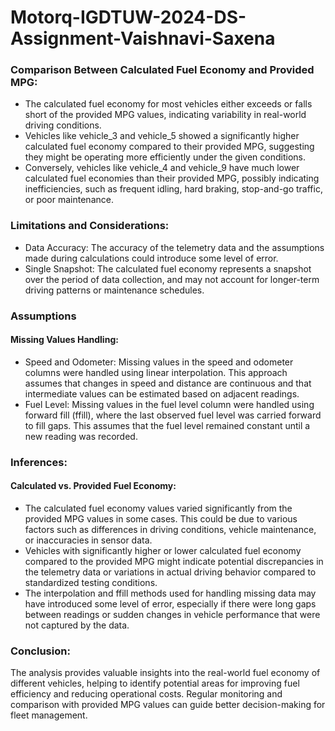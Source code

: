 # Motorq-IGDTUW-2024-DS-Assignment-Vaishnavi-Saxena

### Comparison Between Calculated Fuel Economy and Provided MPG:
- The calculated fuel economy for most vehicles either exceeds or falls short of the provided MPG values, indicating variability in real-world driving conditions.
- Vehicles like vehicle_3 and vehicle_5 showed a significantly higher calculated fuel economy compared to their provided MPG, suggesting they might be operating more efficiently under the given conditions.
- Conversely, vehicles like vehicle_4 and vehicle_9 have much lower calculated fuel economies than their provided MPG, possibly indicating inefficiencies, such as frequent idling, hard braking, stop-and-go traffic, or poor maintenance.

### Limitations and Considerations:
- Data Accuracy: The accuracy of the telemetry data and the assumptions made during calculations could introduce some level of error.
- Single Snapshot: The calculated fuel economy represents a snapshot over the period of data collection, and may not account for longer-term driving patterns or maintenance schedules.

### Assumptions
#### Missing Values Handling:
- Speed and Odometer: Missing values in the speed and odometer columns were handled using linear interpolation. This approach assumes that changes in speed and distance are continuous and that intermediate values can be estimated based on adjacent readings.
- Fuel Level: Missing values in the fuel level column were handled using forward fill (ffill), where the last observed fuel level was carried forward to fill gaps. This assumes that the fuel level remained constant until a new reading was recorded.

### Inferences:
#### Calculated vs. Provided Fuel Economy:
- The calculated fuel economy values varied significantly from the provided MPG values in some cases. This could be due to various factors such as differences in driving conditions, vehicle maintenance, or inaccuracies in sensor data.
- Vehicles with significantly higher or lower calculated fuel economy compared to the provided MPG might indicate potential discrepancies in the telemetry data or variations in actual driving behavior compared to standardized testing conditions.
- The interpolation and ffill methods used for handling missing data may have introduced some level of error, especially if there were long gaps between readings or sudden changes in vehicle performance that were not captured by the data.

### Conclusion:
The analysis provides valuable insights into the real-world fuel economy of different vehicles, helping to identify potential areas for improving fuel efficiency and reducing operational costs. Regular monitoring and comparison with provided MPG values can guide better decision-making for fleet management.
